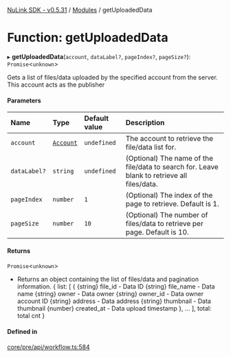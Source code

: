 [NuLink SDK - v0.5.31](../README.md) / [Modules](../modules.md) / getUploadedData

# Function: getUploadedData

▸ **getUploadedData**(`account`, `dataLabel?`, `pageIndex?`, `pageSize?`): `Promise`<`unknown`\>

Gets a list of files/data uploaded by the specified account from the server. This account acts as the publisher

#### Parameters

| Name | Type | Default value | Description |
| :------ | :------ | :------ | :------ |
| `account` | [`Account`](../classes/Account.md) | `undefined` | The account to retrieve the file/data list for. |
| `dataLabel?` | `string` | `undefined` | (Optional) The name of the file/data to search for. Leave blank to retrieve all files/data. |
| `pageIndex` | `number` | `1` | (Optional) The index of the page to retrieve. Default is 1. |
| `pageSize` | `number` | `10` | (Optional) The number of files/data to retrieve per page. Default is 10. |

#### Returns

`Promise`<`unknown`\>

- Returns an object containing the list of files/data and pagination information.
            {
                list: [
                  {
                    {string} file_id - Data ID
                    {string} file_name - Data name
                    {string} owner - Data owner
                    {string} owner_id - Data owner account ID
                    {string} address - Data address
                    {string} thumbnail - Data thumbnail
                    {number} created_at - Data upload timestamp
                  },
                  ...
                ],
                total: total cnt
            }

#### Defined in

[core/pre/api/workflow.ts:584](https://github.com/NuLink-network/nulink-sdk/blob/b71aeb1/src/core/pre/api/workflow.ts#L584)
